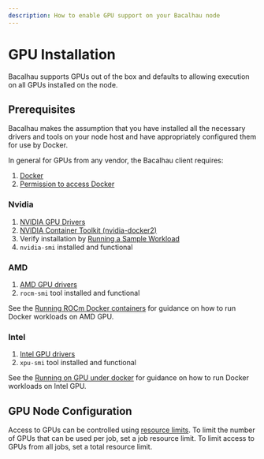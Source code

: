 ```yaml
---
description: How to enable GPU support on your Bacalhau node
---
```


# GPU Installation

Bacalhau supports GPUs out of the box and defaults to allowing execution on all GPUs installed on the node.

## Prerequisites

Bacalhau makes the assumption that you have installed all the necessary drivers and tools on your node host and have appropriately configured them for use by Docker.

In general for GPUs from any vendor, the Bacalhau client requires:

1. [Docker](https://get.docker.com/)
2. [Permission to access Docker](https://docs.docker.com/engine/install/linux-postinstall/#manage-docker-as-a-non-root-user)

### Nvidia

1. [NVIDIA GPU Drivers](https://docs.nvidia.com/datacenter/tesla/tesla-installation-notes/index.html)
2. [NVIDIA Container Toolkit (nvidia-docker2)](https://docs.nvidia.com/datacenter/cloud-native/container-toolkit/install-guide.html)
3. Verify installation by [Running a Sample Workload](https://docs.nvidia.com/datacenter/cloud-native/container-toolkit/latest/sample-workload.html)
4. `nvidia-smi` installed and functional

### AMD

1. [AMD GPU drivers](https://www.amd.com/en/support/download/drivers.html)
2. `rocm-smi` tool installed and functional

See the [Running ROCm Docker containers](https://rocm.docs.amd.com/projects/install-on-linux/en/latest/how-to/docker.html) for guidance on how to run Docker workloads on AMD GPU.

### Intel

1. [Intel GPU drivers](https://www.intel.com/content/www/us/en/download-center/home.html)
2. `xpu-smi` tool installed and functional

See the [Running on GPU under docker](https://github.com/Intel-Media-SDK/MediaSDK/wiki/Running-on-GPU-under-docker) for guidance on how to run Docker workloads on Intel GPU.

## GPU Node Configuration

Access to GPUs can be controlled using [resource limits](resource-limits.md). To limit the number of GPUs that can be used per job, set a job resource limit. To limit access to GPUs from all jobs, set a total resource limit.
